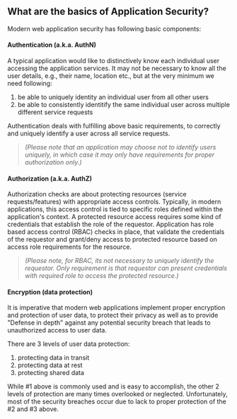 ## What are the basics of Application Security?
Modern web application security has following basic components:

#### Authentication (a.k.a. AuthN)

A typical application would like to distinctively know each individual user accessing the application services. It may not be necessary to know all the user details, e.g., their name, location etc., but at the very minimum we need following:
1. be able to uniquely identity an individual user from all other users
1. be able to consistently identitify the same individual user across multiple different service requests

Authentication deals with fulfilling above basic requirements, to correctly and uniquely identify a user across all service requests.
> _(Please note that an application may choose not to identify users uniquely, in which case it may only have requirements for proper authorization only.)_

#### Authorization (a.k.a. AuthZ)

Authorization checks are about protecting resources (service requests/features) with appropriate access controls. Typically, in modern applications, this access control is tied to specific roles defined within the application's context. A protected resource access requires some kind of credentials that establish the role of the requestor. Application has role based access control (RBAC) checks in place, that validate the credentials of the requestor and grant/deny access to protected resource based on access role requirements for the resource.

> _(Please note, for RBAC, its not necessary to uniquely identify the requestor. Only requirement is that requestor can present credentials with required role to access the protected resource.)_

#### Encryption (data protection)

It is imperative that modern web applications implement proper encryption and protection of user data, to protect their privacy as well as to provide "Defense in depth" against any potential security breach that leads to unauthorized access to user data.

There are 3 levels of user data protection:
1. protecting data in transit
1. protecting data at rest
1. protecting shared data

While #1 above is commonly used and is easy to accomplish, the other 2 levels of protection are many times overlooked or neglected. Unfortunately, most of the security breaches occur due to lack to proper protection of the #2 and #3 above.